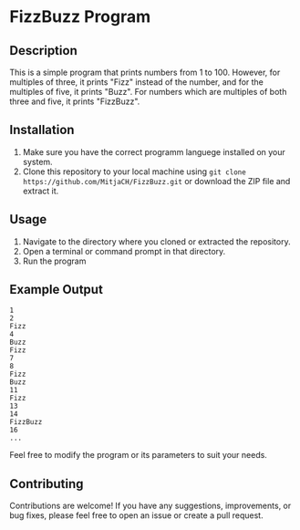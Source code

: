 # FizzBuzz Program

## Description
This is a simple program that prints numbers from 1 to 100. However, for multiples of three, it prints "Fizz" instead of the number, and for the multiples of five, it prints "Buzz". For numbers which are multiples of both three and five, it prints "FizzBuzz".

## Installation
1. Make sure you have the correct programm languege installed on your system. 
2. Clone this repository to your local machine using `git clone https://github.com/MitjaCH/FizzBuzz.git` or download the ZIP file and extract it.

## Usage
1. Navigate to the directory where you cloned or extracted the repository.
2. Open a terminal or command prompt in that directory.
3. Run the program 

## Example Output
```
1
2
Fizz
4
Buzz
Fizz
7
8
Fizz
Buzz
11
Fizz
13
14
FizzBuzz
16
...
```

Feel free to modify the program or its parameters to suit your needs.

## Contributing
Contributions are welcome! If you have any suggestions, improvements, or bug fixes, please feel free to open an issue or create a pull request.
